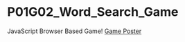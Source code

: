# P01G02_Word_Search_Game
JavaScript Browser Based Game!
[Game Poster](https://user-images.githubusercontent.com/65316644/122578865-ee21b380-d071-11eb-9262-d27613ad756f.png)

